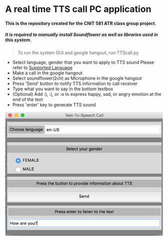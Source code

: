 # A real time TTS call PC application 
#### This is the repository created for the CNIT 581 ATR class group project.

##### It is required to manually install Soundflower as well as libraries used in this system.

> To run the system GUI and google hangout, run TTScall.py

* Select language, gender that you want to apply to TTS sound 
Please refer to [Supported Language](https://cloud.google.com/text-to-speech/docs/voices) 
* Make a call in the google hangout
* Select soundflower(2ch) as Microphone in the google hangout
* Press 'Send' button to notify TTS information to call receiver
* Type what you want to say in the bottom textbox 
* (Optional) Add :), :(, or :o to express happy, sad, or angry emotion at the end of the text
* Press 'enter' key to generate TTS sound



![System GUI overview](https://github.com/Haley-Jang/CNIT581_ATR_Project/blob/master/PC_GUI.png)
      
